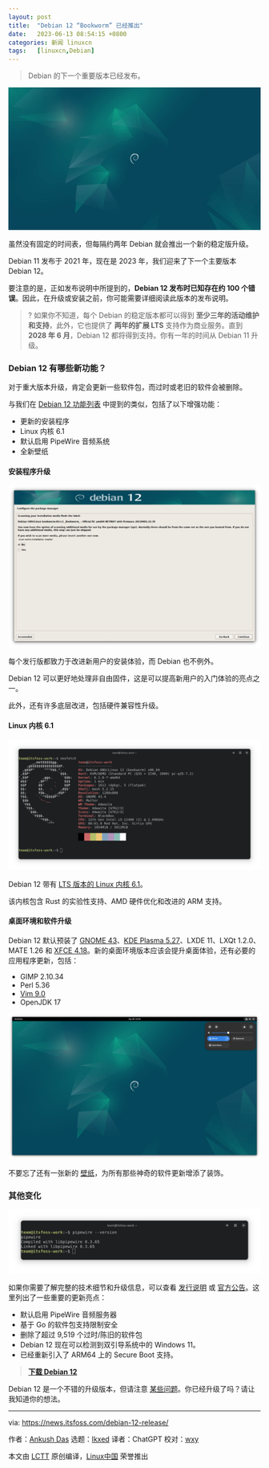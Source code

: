 ```yaml
---
layout: post
title:	"Debian 12 “Bookworm” 已经推出"
date:	2023-06-13 08:54:15 +0800 
categories:	新闻 linuxcn 
tags:	[linuxcn,Debian]
---
```




> 
> Debian 的下一个重要版本已经发布。
> 
> 
> 


![Debian 12](/Asserts/Images/album/202306/13/085342twj8j8w9iixi8i8x.jpg)


虽然没有固定的时间表，但每隔约两年 Debian 就会推出一个新的稳定版升级。


Debian 11 发布于 2021 年，现在是 2023 年，我们迎来了下一个主要版本 Debian 12。


要注意的是，正如发布说明中所提到的，**Debian 12 发布时已知存在约 100 个错误**。因此，在升级或安装之前，你可能需要详细阅读此版本的发布说明。



> 
> ? 如果你不知道，每个 Debian 的稳定版本都可以得到 **至少三年的活动维护和支持**，此外，它也提供了 **两年的扩展 LTS** 支持作为商业服务。直到 **2028 年 6 月**，Debian 12 都将得到支持。你有一年的时间从 Debian 11 升级。
> 
> 
> 


### Debian 12 有哪些新功能？


对于重大版本升级，肯定会更新一些软件包，而过时或老旧的软件会被删除。


与我们在 [Debian 12 功能列表](/article-15776-1.html) 中提到的类似，包括了以下增强功能：


* 更新的安装程序
* Linux 内核 6.1
* 默认启用 PipeWire 音频系统
* 全新壁纸


#### 安装程序升级


![Debian 12 installer](/Asserts/Images/album/202306/13/085415sc2soj9qsm6e2arw.png)


每个发行版都致力于改进新用户的安装体验，而 Debian 也不例外。


Debian 12 可以更好地处理非自由固件，这是可以提高新用户的入门体验的亮点之一。


此外，还有许多底层改进，包括硬件兼容性升级。


#### Linux 内核 6.1


![Debian 12 neofetch](/Asserts/Images/album/202306/13/085416spoy54wsou45uiyz.png)


Debian 12 带有 [LTS 版本的 Linux 内核 6.1](https://news.itsfoss.com/linux-kernel-6-1-is-now-an-lts-version/)。


该内核包含 Rust 的实验性支持、AMD 硬件优化和改进的 ARM 支持。


#### 桌面环境和软件升级


Debian 12 默认预装了 [GNOME 43](https://news.itsfoss.com/gnome-43-release/)、[KDE Plasma 5.27](https://news.itsfoss.com/kde-plasma-5-27-release/)、LXDE 11、LXQt 1.2.0、MATE 1.26 和 [XFCE 4.18](https://news.itsfoss.com/xfce-4-18-release/)。新的桌面环境版本应该会提升桌面体验，还有必要的应用程序更新，包括：


* GIMP 2.10.34
* Perl 5.36
* [Vim 9.0](https://news.itsfoss.com/vim-9-0-release/)
* OpenJDK 17


![Debian 12 新壁纸](/Asserts/Images/album/202306/13/085416ec0opv343s73ioj0.png)


不要忘了还有一张新的 [壁纸](https://wiki.debian.org/DebianArt/Themes/Emerald)，为所有那些神奇的软件更新增添了装饰。


### 其他变化


![](/Asserts/Images/album/202306/13/085417gs5vg2gs8dg88nav.png)


如果你需要了解完整的技术细节和升级信息，可以查看 [发行说明](https://www.debian.org:443/releases/bookworm/amd64/release-notes/) 或 [官方公告](https://www.debian.org:443/News/2023/20230610)。这里列出了一些重要的更新亮点：


* 默认启用 PipeWire 音频服务器
* 基于 Go 的软件包支持限制安全
* 删除了超过 9,519 个过时/陈旧的软件包
* Debian 12 现在可以检测到双引导系统中的 Windows 11。
* 已经重新引入了 ARM64 上的 Secure Boot 支持。



> 
> **[下载 Debian 12](https://www.debian.org:443/distrib/)**
> 
> 
> 


Debian 12 是一个不错的升级版本，但请注意 [某些问题](https://www.debian.org:443/releases/bookworm/amd64/release-notes/ch-information.en.html#systemd-resolved)。你已经升级了吗？请让我知道你的想法。




---


via: <https://news.itsfoss.com/debian-12-release/>


作者：[Ankush Das](https://news.itsfoss.com/author/ankush/) 选题：[lkxed](https://github.com/lkxed/) 译者：ChatGPT 校对：[wxy](https://github.com/wxy)


本文由 [LCTT](https://github.com/LCTT/TranslateProject) 原创编译，[Linux中国](https://linux.cn/) 荣誉推出
